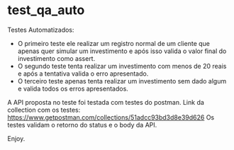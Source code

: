 # test_qa_auto

Testes Automatizados:
- O primeiro teste ele realizar um registro normal de um cliente que apenas quer simular um investimento e após isso
valida o valor final do investimento como assert.
- O segundo teste tenta realizar um investimento com menos de 20 reais e após a tentativa valida o erro apresentado.
- O terceiro teste apenas tenta realizar um investimento sem dado algum e valida todos os erros apresentados.

A API proposta no teste foi testada com testes do postman.
Link da collection com os testes: https://www.getpostman.com/collections/51adcc93bd3d8e39d626
Os testes validam o retorno do status e o body da API.

Enjoy.
